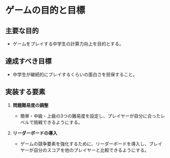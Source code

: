# ゲームの目的と目標

## 主要な目的
- ゲームをプレイする中学生の計算力向上を目的とする。

## 達成すべき目標
- 中学生が継続的にプレイするくらいの面白さを担保すること。

## 実装する要素
1. **問題難易度の調整**
   - 簡単・中級・上級の3つの難易度を設定し、プレイヤーが自分に合ったレベルで挑戦できるようにする。
   
2. **リーダーボードの導入**
   - ゲームの競争要素を強化するために、リーダーボードを導入し、プレイヤーが自分のスコアを他のプレイヤーと比較できるようにする。
